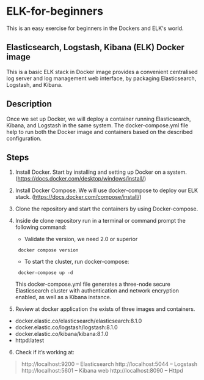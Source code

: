 # ELK-for-beginners
This is an easy exercise for beginners in the  Dockers and ELK's world. 

## Elasticsearch, Logstash, Kibana (ELK) Docker image

This is a basic ELK stack in Docker image provides a convenient centralised log server and log management web interface, by packaging Elasticsearch, Logstash, and Kibana.


## Description
Once we set up Docker, we will deploy a container running Elasticsearch, Kibana, and Logstash in the same system. 
The docker-compose.yml file help to run both the Docker image and containers based on the described configuration.

## Steps
1. Install Docker. Start by installing and setting up Docker on a system.  (https://docs.docker.com/desktop/windows/install/)
2. Install Docker Compose. We will use docker-compose to deploy our ELK stack. (https://docs.docker.com/compose/install/)
3. Clone the repository and start the containers by using Docker-compose.
4. Inside de clone repository run in a terminal or command prompt the following command: 
    - Validate the version, we need 2.0 or superior 
    ```
     docker compose version
    ```
    - To start the cluster, run docker-compose: 
    ```
     docker-compose up -d
     ```
   This docker-compose.yml file generates a three-node secure Elasticsearch cluster with authentication and network encryption enabled, as well as a Kibana instance.
   
5. Review at  docker application the exists of three images and containers. 
- docker.elastic.co/elasticsearch/elasticsearch:8.1.0
- docker.elastic.co/logstash/logstash:8.1.0
- docker.elastic.co/kibana/kibana:8.1.0
- httpd:latest
6. Check if it’s working at:
>http://localhost:9200 – Elasticsearch
>http://localhost:5044 – Logstash
>http://localhost:5601 – Kibana web
>http://localhost:8090 – Httpd 
   
